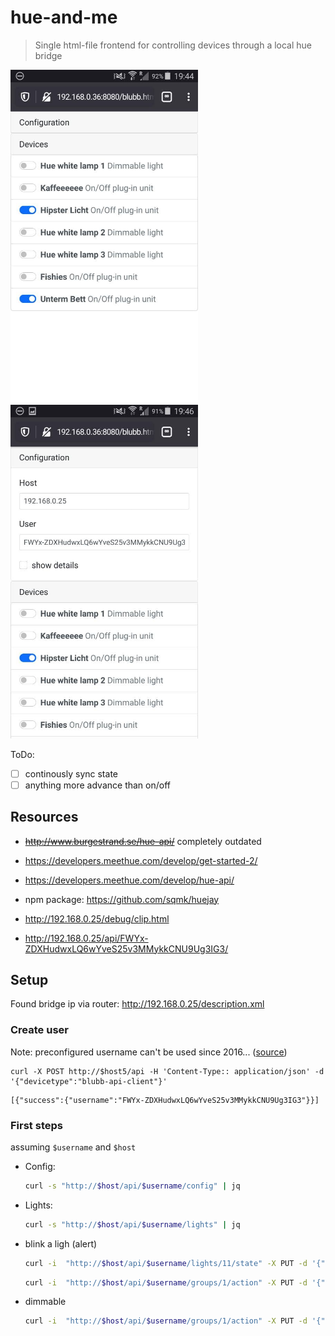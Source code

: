 
# hue-and-me

> Single html-file frontend for controlling devices through a local hue bridge

<img src="./.github/res/phone-2.jpg" width="300"> <img src="./.github/res/phone-1.jpg" width="300">

ToDo:
- [ ] continously sync state
- [ ] anything more advance than on/off

## Resources

- ~~http://www.burgestrand.se/hue-api/~~ completely outdated
- https://developers.meethue.com/develop/get-started-2/

- https://developers.meethue.com/develop/hue-api/

- npm package: https://github.com/sqmk/huejay

- http://192.168.0.25/debug/clip.html
- http://192.168.0.25/api/FWYx-ZDXHudwxLQ6wYveS25v3MMykkCNU9Ug3IG3/

## Setup

Found bridge ip via router: http://192.168.0.25/description.xml

### Create user

Note: preconfigured username can't be used since 2016... ([source](https://developers.meethue.com/important-whitelist-changes/))

```
curl -X POST http://$host5/api -H 'Content-Type:: application/json' -d '{"devicetype":"blubb-api-client"}'
```

```
[{"success":{"username":"FWYx-ZDXHudwxLQ6wYveS25v3MMykkCNU9Ug3IG3"}}]
```

### First steps

assuming `$username` and `$host`

- Config:
  
  ``` bash
  curl -s "http://$host/api/$username/config" | jq
  ```

- Lights:
  
  ``` bash
  curl -s "http://$host/api/$username/lights" | jq
  ```

- blink a ligh (alert)
  
  ``` bash
  curl -i  "http://$host/api/$username/lights/11/state" -X PUT -d '{"alert": "lselect"}'
  ```
  
  ``` bash
  curl -i  "http://$host/api/$username/groups/1/action" -X PUT -d '{"alert": "select"}'
  ```

- dimmable
  
  ``` bash
  curl -i  "http://$host/api/$username/groups/1/action" -X PUT -d '{"on": true, "transitiontime": 100, "bri": 254}'
  ```
